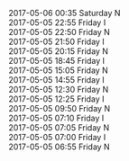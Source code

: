 2017-05-06 00:35 Saturday  N  
2017-05-05 22:55 Friday  I  
2017-05-05 22:50 Friday  N  
2017-05-05 21:50 Friday  I  
2017-05-05 20:15 Friday  N  
2017-05-05 18:45 Friday  I  
2017-05-05 15:05 Friday  N  
2017-05-05 14:55 Friday  I  
2017-05-05 12:30 Friday  N  
2017-05-05 12:25 Friday  I  
2017-05-05 09:50 Friday  N  
2017-05-05 07:10 Friday  I  
2017-05-05 07:05 Friday  N  
2017-05-05 07:00 Friday  I  
2017-05-05 06:55 Friday  N  
